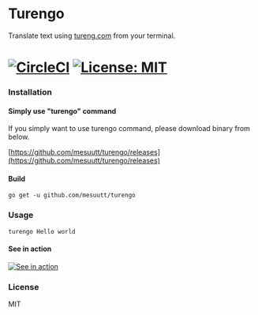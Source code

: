 Turengo
=====

Translate text using [tureng.com](tureng.com) from your terminal.

[![CircleCI](https://img.shields.io/circleci/project/github/mesuutt/turengo.svg?style=svg)](https://circleci.com/gh/mesuutt/turengo) [![License: MIT](https://img.shields.io/badge/License-MIT-yellow.svg)]()
=====

### Installation

#### Simply use "turengo" command

If you simply want to use turengo command, please download binary from below.

[https://github.com/mesuutt/turengo/releases](https://github.com/mesuutt/turengo/releases)

#### Build

```
go get -u github.com/mesuutt/turengo
```

### Usage

```
turengo Hello world
```

#### See in action

[![See in action](https://asciinema.org/a/798xoun3q66mbqxpm5gmmrl07.png)](https://asciinema.org/a/798xoun3q66mbqxpm5gmmrl07?speed=1.5)


### License

MIT
